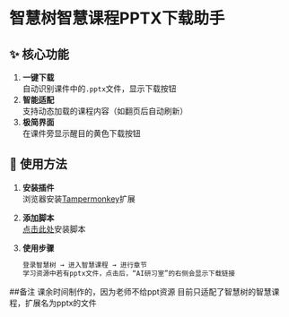 # 智慧树智慧课程PPTX下载助手

## ✨ 核心功能
1. ​**一键下载**  
   自动识别课件中的`.pptx`文件，显示下载按钮
2. ​**智能适配**  
   支持动态加载的课程内容（如翻页后自动刷新）
3. ​**极简界面**  
   在课件旁显示醒目的黄色下载按钮

## 🚀 使用方法
1. ​**安装插件**  
   浏览器安装[Tampermonkey](https://www.tampermonkey.net/)扩展

2. ​**添加脚本**  
   [点击此处](https://www.tampermonkey.net/script_installation.php#url=https://github.com/TwoSea1997/-PPTX-/raw/refs/heads/main/%E6%99%BA%E6%85%A7%E6%A0%91%E7%BD%91%E7%AB%99PPTX%E8%B5%84%E6%BA%90%E7%9B%B4%E9%93%BE%E4%B8%8B%E8%BD%BD-0.2.2.user.js)安装脚本

3. ​**使用步骤**  
   ```bash
   登录智慧树 → 进入智慧课程 → 进行章节
   学习资源中若有pptx文件，点击后，“AI研习室”的右侧会显示下载链接

##备注
课余时间制作的，因为老师不给ppt资源
目前只适配了智慧树的智慧课程，扩展名为pptx的文件
